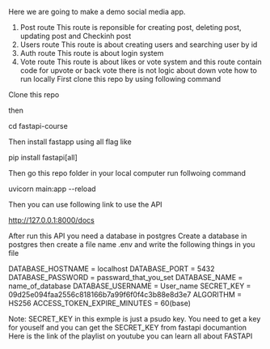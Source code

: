 Here we are going to make a demo social media app.

1) Post route
This route is reponsible for creating post, deleting post, updating post and Checkinh post
2) Users route
This route is about creating users and searching user by id
3) Auth route
This route is about login system
4) Vote route
This route is about likes or vote system and this route contain code for upvote or back vote there is not logic about down vote
how to run locally
First clone this repo by using following command


Clone this repo

then


cd fastapi-course

Then install fastapp using all flag like


pip install fastapi[all]

Then go this repo folder in your local computer run follwoing command


uvicorn main:app --reload

Then you can use following link to use the API


http://127.0.0.1:8000/docs 

After run this API you need a database in postgres
Create a database in postgres then create a file name .env and write the following things in you file

DATABASE_HOSTNAME = localhost
DATABASE_PORT = 5432
DATABASE_PASSWORD = passward_that_you_set
DATABASE_NAME = name_of_database
DATABASE_USERNAME = User_name
SECRET_KEY = 09d25e094faa2556c818166b7a99f6f0f4c3b88e8d3e7 
ALGORITHM = HS256
ACCESS_TOKEN_EXPIRE_MINUTES = 60(base)

Note: SECRET_KEY in this exmple is just a psudo key. You need to get a key for youself and you can get the SECRET_KEY from fastapi documantion
Here is the link of the playlist on youtube you can learn all about FASTAPI
